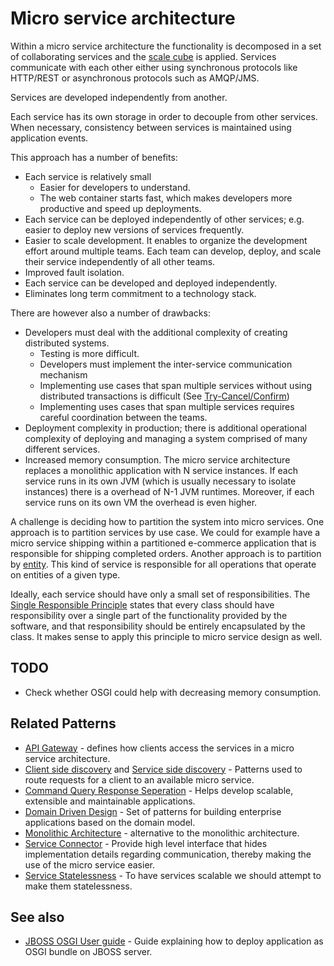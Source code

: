 # Micro service architecture

Within a micro service architecture the functionality is decomposed in a set of collaborating services and the [scale cube](scale-cube.html) is applied. Services communicate with each other either using synchronous protocols like HTTP/REST or asynchronous protocols such as AMQP/JMS.

Services are developed independently from another.

Each service has its own storage in order to decouple from other services. When necessary, consistency between services is maintained using application events.

This approach has a number of benefits:

* Each service is relatively small
    * Easier for developers to understand.
    * The web container starts fast, which makes developers more productive and speed up deployments.
* Each service can be deployed independently of other services; e.g. easier to deploy new versions of services frequently.
* Easier to scale development. It enables to organize the development effort around multiple teams. Each team can develop, deploy, and scale their service independently of all other teams.
* Improved fault isolation.
* Each service can be developed and deployed independently.
* Eliminates long term commitment to a technology stack.

There are however also a number of drawbacks:

* Developers must deal with the additional complexity of creating distributed systems.
    * Testing is more difficult.
    * Developers must implement the inter-service communication mechanism
    * Implementing use cases that span multiple services without using distributed transactions is difficult (See [Try-Cancel/Confirm](tcc.md))
    * Implementing uses cases that span multiple services requires careful coordination between the teams.
* Deployment complexity in production; there is additional operational complexity of deploying and managing a system comprised of many different services.
* Increased memory consumption. The micro service architecture replaces a monolithic application with N service instances. If each service runs in its own JVM (which is usually necessary to isolate instances) there is a overhead of N-1 JVM runtimes. Moreover, if each service runs on its own VM the overhead is even higher.

A challenge is deciding how to partition the system into micro services. One approach is to partition services by use case. We could for example have a micro service shipping within a partitioned e-commerce application that is responsible for shipping completed orders.
Another approach is to partition by [entity](ddd/entities.md). This kind of service is responsible for all operations that operate on entities of a given type.

Ideally, each service should have only a small set of responsibilities. The [Single Responsible Principle](srp.html) states that every class should have responsibility over a single part of the functionality provided by the software, and that responsibility should be entirely encapsulated by the class. It makes sense to apply this principle to micro service design as well.

## TODO

* Check whether OSGI could help with decreasing memory consumption.

## Related Patterns

* [API Gateway](API-gateway) - defines how clients access the services in a micro service architecture.
* [Client side discovery](client-side-discover) and [Service side discovery](server-side-discover) - Patterns used to route requests for a client to an available micro service.
* [Command Query Response Seperation](cqrs.md) - Helps develop scalable, extensible and maintainable applications.
* [Domain Driven Design](ddd/introduction_ddd.md) - Set of patterns for building enterprise applications based on the domain model.
* [Monolithic Architecture](monolithic-architecture) - alternative to the monolithic architecture.
* [Service Connector](service-connector.md) - Provide high level interface that hides implementation details regarding communication, thereby making the use of the micro service easier.
* [Service Statelessness](service-statelessness) - To have services scalable we should attempt to make them statelessness.

## See also

* [JBOSS OSGI User guide](https://docs.jboss.org/author/display/JBOSGI/User+Guide) - Guide explaining how to deploy application as OSGI bundle on JBOSS server.



